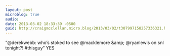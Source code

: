 ```yaml
---
layout: post
microblog: true
audio: 
date: 2013-03-02 18:33:39 -0500
guid: http://craigmcclellan.micro.blog/2013/03/02/t307997158257336321.html
---
```

“@derekwebb: who’s stoked to see @macklemore &amp;amp; @ryanlewis on snl tonight?! #thisguy” YES
